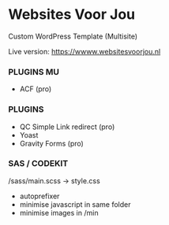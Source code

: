 # Websites Voor Jou

Custom WordPress Template (Multisite) 

Live version: https://wwww.websitesvoorjou.nl

### PLUGINS MU
- ACF (pro)

### PLUGINS
- QC Simple Link redirect (pro)
- Yoast
- Gravity Forms (pro)

### SAS / CODEKIT
/sass/main.scss -> style.css 

- autoprefixer
- minimise javascript in same folder
- minimise images in /min
